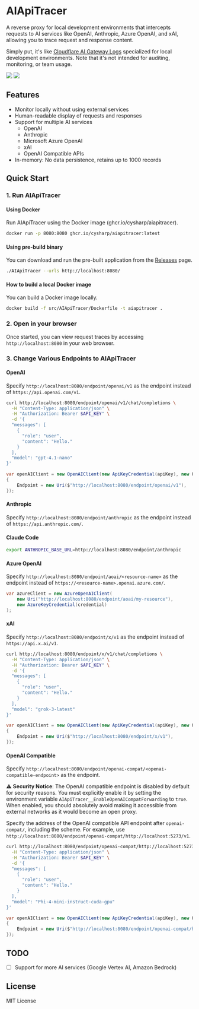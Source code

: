 # AIApiTracer

A reverse proxy for local development environments that intercepts requests to AI services like OpenAI, Anthropic, Azure OpenAI, and xAI, allowing you to trace request and response content.

Simply put, it's like [Cloudflare AI Gateway Logs](https://developers.cloudflare.com/ai-gateway/observability/logging/) specialized for local development environments. Note that it's not intended for auditing, monitoring, or team usage.

![](docs/img/screen-01.png)
![](docs/img/screen-02.png)

## Features

- Monitor locally without using external services
- Human-readable display of requests and responses
- Support for multiple AI services
    - OpenAI
    - Anthropic
    - Microsoft Azure OpenAI
    - xAI
    - OpenAI Compatible APIs
- In-memory: No data persistence, retains up to 1000 records

## Quick Start

### 1. Run AIApiTracer

#### Using Docker
Run AIApiTracer using the Docker image (ghcr.io/cysharp/aiapitracer).

```bash
docker run -p 8080:8080 ghcr.io/cysharp/aiapitracer:latest
```

#### Using pre-build binary

You can download and run the pre-built application from the [Releases](https://github.com/Cysharp/AIApiTracer/releases) page.

```bash
./AIApiTracer --urls http://localhost:8080/
```

#### How to build a local Docker image

You can build a Docker image locally.

```bash
docker build -f src/AIApiTracer/Dockerfile -t aiapitracer .
```

### 2. Open in your browser
Once started, you can view request traces by accessing `http://localhost:8080` in your web browser.

### 3. Change Various Endpoints to AIApiTracer

#### OpenAI

Specify `http://localhost:8080/endpoint/openai/v1` as the endpoint instead of `https://api.openai.com/v1`.

```bash
curl http://localhost:8080/endpoint/openai/v1/chat/completions \
  -H "Content-Type: application/json" \
  -H "Authorization: Bearer $API_KEY" \
  -d '{
  "messages": [
    {
      "role": "user",
      "content": "Hello."
    }
  ],
  "model": "gpt-4.1-nano"
}'
```
```csharp
var openAIClient = new OpenAIClient(new ApiKeyCredential(apiKey), new OpenAIClientOptions
{
    Endpoint = new Uri($"http://localhost:8080/endpoint/openai/v1"),
});
```

#### Anthropic
Specify `http://localhost:8080/endpoint/anthropic` as the endpoint instead of `https://api.anthropic.com/`.

#### Claude Code
```bash
export ANTHROPIC_BASE_URL=http://localhost:8080/endpoint/anthropic
```

#### Azure OpenAI
Specify `http://localhost:8080/endpoint/aoai/<resource-name>` as the endpoint instead of `https://<resource-name>.openai.azure.com/`.

```csharp
var azureClient = new AzureOpenAIClient(
    new Uri("http://localhost:8080/endpoint/aoai/my-resource"),
    new AzureKeyCredential(credential)
);
```

#### xAI
Specify `http://localhost:8080/endpoint/x/v1` as the endpoint instead of `https://api.x.ai/v1`.

```bash
curl http://localhost:8080/endpoint/x/v1/chat/completions \
  -H "Content-Type: application/json" \
  -H "Authorization: Bearer $API_KEY" \
  -d '{
  "messages": [
    {
      "role": "user",
      "content": "Hello."
    }
  ],
  "model": "grok-3-latest"
}'
```
```csharp
var openAIClient = new OpenAIClient(new ApiKeyCredential(apiKey), new OpenAIClientOptions
{
    Endpoint = new Uri($"http://localhost:8080/endpoint/x/v1"),
});
```

#### OpenAI Compatible
Specify `http://localhost:8080/endpoint/openai-compat/<openai-compatible-endpoint>` as the endpoint.

⚠️ **Security Notice**: The OpenAI compatible endpoint is disabled by default for security reasons. You must explicitly enable it by setting the environment variable `AIApiTracer__EnableOpenAICompatForwarding` to `true`. When enabled, you should absolutely avoid making it accessible from external networks as it would become an open proxy.

Specify the address of the OpenAI compatible API endpoint after `openai-compat/`, including the scheme. For example, use `http://localhost:8080/endpoint/openai-compat/http://localhost:5273/v1`.

```bash
curl http://localhost:8080/endpoint/openai-compat/http://localhost:5273/v1/chat/completions \
  -H "Content-Type: application/json" \
  -H "Authorization: Bearer $API_KEY" \
  -d '{
  "messages": [
    {
      "role": "user",
      "content": "Hello."
    }
  ],
  "model": "Phi-4-mini-instruct-cuda-gpu"
}'
```
```csharp
var openAIClient = new OpenAIClient(new ApiKeyCredential(apiKey), new OpenAIClientOptions
{
    Endpoint = new Uri($"http://localhost:8080/endpoint/openai-compat/http://localhost:5273/v1"), // `http://localhost:5273/v1` is Foundry Local
});
```

## TODO
- [ ] Support for more AI services (Google Vertex AI, Amazon Bedrock)

## License

MIT License

